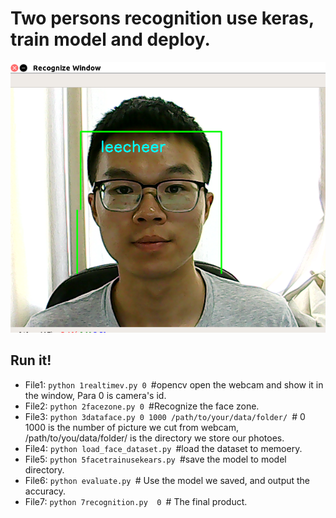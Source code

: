 Two persons recognition use keras, train model and deploy.
==========================================================
![upload](kerastest.png)


Run it!
-------
* File1: `python 1realtimev.py 0 `#opencv open the webcam and show it in the window, Para 0 is camera's id.
* File2: `python 2facezone.py 0 `#Recognize the face zone.
* File3: `python 3dataface.py 0 1000 /path/to/your/data/folder/ `# 0 1000 is the number of picture we cut from webcam, /path/to/you/data/folder/ is the directory we store our photoes.
* File4: `python load_face_dataset.py `#load the dataset to memoery.
* File5: `python 5facetrainusekears.py `#save the model to model directory.
* File6: `python evaluate.py `# Use the model we saved, and output the accuracy.
* File7: `python 7recognition.py  0 `# The final product.

